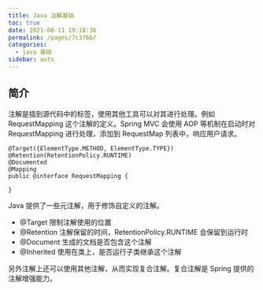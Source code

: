 ```yaml
---
title: Java 注解基础
toc: true
date: 2021-08-11 19:18:36
permalink: /pages/7c376b/
categories:
  - java 基础
sidebar: auto
---
```


## 简介

注解是插到源代码中的标签，使用其他工具可以对其进行处理。例如  RequestMapping 这个注解的定义。Spring MVC 会使用 AOP 等机制在启动时对 RequestMapping 进行处理，添加到 RequestMap 列表中，响应用户请求。

```
@Target({ElementType.METHOD, ElementType.TYPE})
@Retention(RetentionPolicy.RUNTIME)
@Documented
@Mapping
public @interface RequestMapping {
    
}
```

Java 提供了一些元注解，用于修饰自定义的注解。

- @Target 限制注解使用的位置
- @Retention 注解保留的时间，RetentionPolicy.RUNTIME 会保留到运行时
- @Document 生成的文档是否包含这个注解
- @Inherited 使用在类上，是否运行子类继承这个注解

另外注解上还可以使用其他注解，从而实现复合注解。复合注解是 Spring 提供的注解增强能力。
